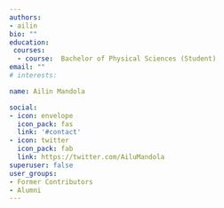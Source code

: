 ```yaml
---
authors:
- ailin
bio: ""
education:
 courses:
  - course:  Bachelor of Physical Sciences (Student)
email: ""
# interests:

name: Ailin Mandola

social:
- icon: envelope
  icon_pack: fas
  link: '#contact'
- icon: twitter
  icon_pack: fab
  link: https://twitter.com/AiluMandola
superuser: false
user_groups:
- Former Contributors
- Alumni
---
```


